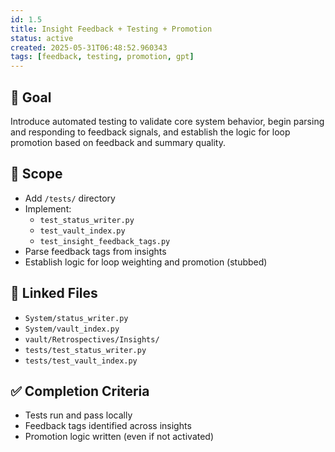 ```yaml
---
id: 1.5
title: Insight Feedback + Testing + Promotion
status: active
created: 2025-05-31T06:48:52.960343
tags: [feedback, testing, promotion, gpt]
---
```


## 🎯 Goal

Introduce automated testing to validate core system behavior, begin parsing and responding to feedback signals, and establish the logic for loop promotion based on feedback and summary quality.

## 🧩 Scope

- Add `/tests/` directory
- Implement:
  - `test_status_writer.py`
  - `test_vault_index.py`
  - `test_insight_feedback_tags.py`
- Parse feedback tags from insights
- Establish logic for loop weighting and promotion (stubbed)

## 📂 Linked Files

- `System/status_writer.py`
- `System/vault_index.py`
- `vault/Retrospectives/Insights/`
- `tests/test_status_writer.py`
- `tests/test_vault_index.py`

## ✅ Completion Criteria

- Tests run and pass locally
- Feedback tags identified across insights
- Promotion logic written (even if not activated)
